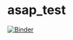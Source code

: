 # asap_test

[![Binder](https://mybinder.org/badge_logo.svg)](https://mybinder.org/v2/gh/Nosslin-S/asap_test/HEAD?labpath=ase_tutorial.ipynb)
